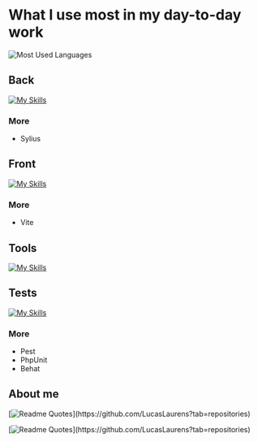 # What I use most in my day-to-day work

![Most Used Languages](https://github-readme-stats.vercel.app/api/top-langs/?username=LucasLaurens&show_icons=true&theme=transparent&layout=normal&langs_count=15)

## Back

[![My Skills](https://skillicons.dev/icons?i=php,laravel,symfony,docker,git,mysql,sqlite,go,rust,redis)](https://skillicons.dev)

### More

- Sylius

## Front

[![My Skills](https://skillicons.dev/icons?i=js,ts,vue,nextjs,pinia,tailwind,sass)](https://skillicons.dev)

### More 

- Vite

## Tools

[![My Skills](https://skillicons.dev/icons?i=bash,github,githubactions,gitlab,postman,sentry)](https://skillicons.dev)

## Tests

[![My Skills](https://skillicons.dev/icons?i=cypress)](https://skillicons.dev)

### More

- Pest
- PhpUnit
- Behat

## About me

[![Readme Quotes](https://quotes-github-readme.vercel.app/api?type=horizontal&theme=dracula&quote=I%20am%20Lucas%20and%20I%20love%20to%20work%20on%20any%20development%20project.%20I%20like%20to%20discover%20new%20technologies%20and%20frameworks.%20I%20also%20like%20to%20think%20about%20different%20issues%20and%20solve%20them.)](https://github.com/LucasLaurens?tab=repositories)

[![Readme Quotes](https://quotes-github-readme.vercel.app/api?type=horizontal&theme=dracula&quote=What's%20more,%20I%20really%20like%20to%20think%20about%20how%20to%20structure%20things,%20like%20thinking%20about%20the%20database%20infrastructure%20or%20how%20to%20write%20my%20code%20cleanly%20using%20`SOLID`%20principles%20or%20`design%20patterns`.)](https://github.com/LucasLaurens?tab=repositories)
